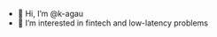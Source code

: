 - 👋 Hi, I’m @k-agau
- 👀 I’m interested in fintech and low-latency problems

<!---
k-agau/k-agau is a ✨ special ✨ repository because its `README.md` (this file) appears on your GitHub profile.
You can click the Preview link to take a look at your changes.
--->
